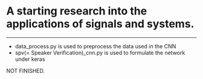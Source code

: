 # A starting research into the applications of signals and systems.
------
* data_process.py is used to preprocess the data used in the CNN
* spv(= Speaker Verification)_cnn.py is used to formulate the network under keras

NOT FINISHED.
